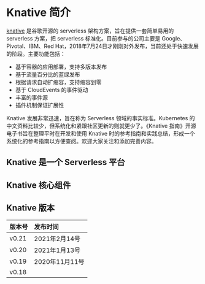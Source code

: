 # Knative 简介

[knative](https://knative.dev/) 是谷歌开源的 serverless 架构方案，旨在提供一套简单易用的 serverless 方案，把 serverless 标准化。目前参与的公司主要是 Google、Pivotal、IBM、Red Hat，2018年7月24日才刚刚对外发布，当前还处于快速发展的阶段。主要功能包括：

* 基于容器的应用部署，支持多版本发布
* 基于流量百分比的蓝绿发布
* 根据请求自动扩缩容，支持缩容到零
* 基于 CloudEvents 的事件驱动
* 丰富的事件源
* 插件机制保证扩展性

Knative 发展非常迅速，旨在称为 Serverless 领域的事实标准。Kubernetes 的中文资料比较少，但系统化和紧跟社区更新的则就更少了。《Knative 指南》开源电子书旨在整理平时在开发和使用 Knative 时的参考指南和实践总结，形成一个系统化的参考指南以方便查阅。欢迎大家关注和添加完善内容。

## Knative 是一个 Serverless 平台



## Knative 核心组件



## Knative 版本

| 版本号 | 发布时间 |
| :--- | :--- |
| v0.21 | 2021年2月14号 |
| v0.20 | 2021年1月13号 |
| v0.19 | 2020年11月11号 |
| v0.18 |  |



